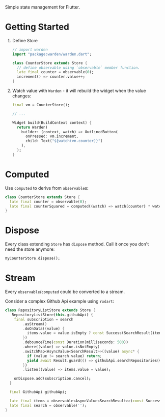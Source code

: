 Simple state management for Flutter.

# Getting Started
1. Define Store
    ```dart
   // import warden 
   import "package:warden/warden.dart"; 
   
    class CounterStore extends Store {
      // define observable using `observable` member function.
      late final counter = observable(0);
      increment() => counter.value++;
    }
    ```
2. Watch value with `Warden` - it will rebuild the widget when the value changes:
    ```dart
   final vm = CounterStore();
   
   // ...
   
   Widget build(BuildContext context) {
      return Warden(
        builder: (context, watch) => OutlinedButton(
          onPressed: vm.increment,
          child: Text("${watch(vm.counter)}")
        ),
      );
   }
    ```

# Computed
Use `computed` to derive from `observable`s:

```dart
class CounterStore extends Store {
  late final counter = observable(0);
  late final counterSquared = computed((watch) => watch(counter) * watch(counter));
}
```

# Dispose
Every class extending `Store` has `dispose` method. Call it once you don't need the store anymore:
```dart
myCounterStore.dispose();
```

# Stream
Every `observable`/`computed` could be converted to a stream.

Consider a complex Github Api example using `rxdart`:
```dart
class RepositoryListStore extends Store {
   RepositoryListStore(this.githubApi) {
    final subscription = search
        .asStream()
        .doOnData((value) {
          items.value = value.isEmpty ? const Success(SearchResult(items: [])) : const Loading();
        })
        .debounceTime(const Duration(milliseconds: 500))
        .where((value) => value.isNotEmpty)
        .switchMap<AsyncValue<SearchResult>>((value) async* {
          if (value != search.value) return;
          yield await Result.guard(() => githubApi.searchRepositories(value));
        })
        .listen((value) => items.value = value);

    onDispose.add(subscription.cancel);
  }

  final GithubApi githubApi;

  late final items = observable<AsyncValue<SearchResult>>(const Success(SearchResult(items: [])));
  late final search = observable('');
}
```